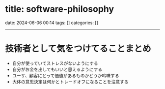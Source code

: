 title: software-philosophy
==========
date: 2024-06-06 00:14
tags: []
categories: []
- - -

# 技術者として気をつけてることまとめ
- 自分が使っていてストレスがないようにする
- 自分がお金を出してもいいと思えるようにする
- ユーザ、顧客にとって価値があるものかどうか吟味する
- 大体の意思決定は何かとトレードオフになることを注意する
